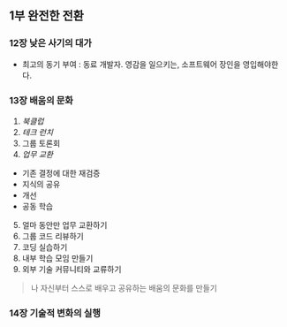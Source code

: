

## 1부 완전한 전환
  
### 12장 낮은 사기의 대가
- 최고의 동기 부여 : 동료 개발자. 영감을 일으키는, 소프트웨어 장인을 영입해야한다.

### 13장 배움의 문화
1. *북클럽*  
2. *테크 런치*
3. 그룹 토론회
4. *업무 교환*
  - 기존 결정에 대한 재검증
  - 지식의 공유
  - 개선
  - 공동 학습
5. 얼마 동안만 업무 교환하기
6. 그룹 코드 리뷰하기
7. 코딩 실습하기
8. 내부 학습 모임 만들기
9. 외부 기술 커뮤니티와 교류하기

> 나 자신부터 스스로 배우고 공유하는 배움의 문화를 만들기

### 14장 기술적 변화의 실행
